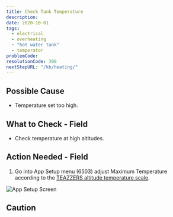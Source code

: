```yaml
---
title: Check Tank Temperature
description:
date: 2020-10-01
tags:
  - electrical
  - overheating
  - "hot water tank"
  - temperator
problemCode: 
resolutionCode: 308
nextStepURL: "/kb/heating/"
---
```

## Possible Cause

- Temperature set too high.

## What to Check - Field

- Check temperature at high altitudes.

## Action Needed - Field

1) Go into App Setup menu (6503) adjust Maximum Temperature according to the <a href="/pdf/temp-altitude-scale.pdf">TEAZZERS altitude temperature scale</a>.

![App Setup Screen](/images/app-setup.png)

## Caution